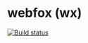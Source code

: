 # webfox (wx)

[![Build status](https://github.com/smeets/webfox/workflows/ci/badge.svg)](https://github.com/smeets/webfox/actions)


